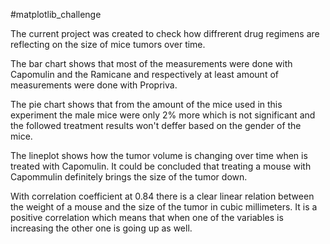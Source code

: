 #matplotlib_challenge

The current project was created to check how diffrerent drug regimens are reflecting on the size of mice tumors over time.

The bar chart shows that most of the measurements were done with Capomulin and the Ramicane  and respectively at least amount of measurements were done with Propriva.

The pie chart shows that from the amount of the mice used in this experiment the male mice were only 2% more  which is not significant and the followed treatment results won't deffer based on the gender of the mice.

The lineplot shows how the tumor volume is changing over time when is treated with Capomulin.  It could be concluded that treating a mouse with Capommulin definitely brings the size of the tumor down.

With correlation coefficient at 0.84 there is a clear linear relation between the weight of a mouse and the size of the tumor in cubic millimeters. It is a positive correlation which means that  when one of the variables is increasing the other one is going up as well.
